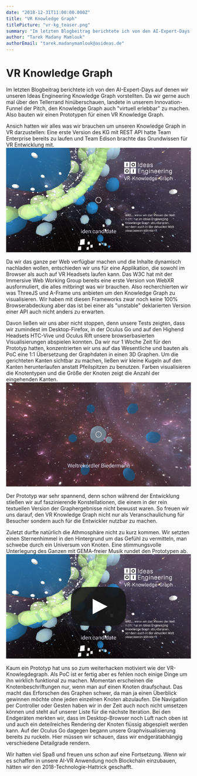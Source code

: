 ```yaml
---
date: "2018-12-31T11:00:00.000Z"
title: "VR Knowledge Graph"
titlePicture: "vr-kg_teaser.png"
summary: "Im letzten Blogbeitrag berichtete ich von den AI-Expert-Days auf denen wir unseren Ideas Engineering Knowledge Graph vorstellten. Da wir gerne auch mal über den Tellerrand hinüberschauen, landete in unserem Innovation-Funnel der Pitch, den Knowledge Graph auch 'virtuell erlebbar' zu machen. Also bauten wir einen Prototypen für einen VR Knowledge Graph."
author: "Tarek Madany Mamlouk"
authorEmail: "tarek.madanymamlouk@asideas.de"
---
```

# VR Knowledge Graph

Im letzten Blogbeitrag berichtete ich von den AI-Expert-Days auf denen wir unseren Ideas Engineering Knowledge Graph vorstellten. Da wir gerne auch mal über den Tellerrand hinüberschauen, landete in unserem Innovation-Funnel der Pitch, den Knowledge Graph auch "virtuell erlebbar" zu machen. Also bauten wir einen Prototypen für einen VR Knowledge Graph.

Ansich hatten wir alles was wir brauchen um unseren Knowledge Graph in VR darzustellen: Eine erste Version des KG mit REST API hatte Team Enterprise bereits zu laufen und Team Edison brachte das Grundwissen für VR Entwicklung mit. 
![VR Knowledge Graph Poster](vr-kg_1.png)

Da wir das ganze per Web verfügbar machen und die Inhalte dynamisch nachladen wollen, entschieden wir uns für eine Applikation, die sowohl im Browser als auch auf VR Headsets laufen kann. Das W3C hat mit der Immersive Web Working Group bereits eine erste Version von WebXR ausformuliert, die alles mitbringt was wir brauchen. Also recherchierten wir was ThreeJS und A-Frame uns anbieten um den Knowledge Graph zu visualisieren. Wir haben mit diesen Frameworks zwar noch keine 100% Browserabdeckung aber das ist bei einer als "unstable" deklarierten Version einer API auch nicht anders zu erwarten.

Davon ließen wir uns aber nicht stoppen, denn unsere Tests zeigten, dass wir zumindest im Desktop-Firefox, in der Oculus Go und auf den Highend Headsets HTC-Vive und Oculus Rift unsere browserbasierten Visualisierungen abspielen konnten. Da wir nur 1 Woche Zeit für den Prototyp hatten, konzentrierten wir uns auf das Wesentliche und bauten als PoC eine 1:1 Übersetzung der Graphdaten in einen 3D Graphen. Um die gerichteten Kanten sichtbar zu machen, ließen wir kleine Kugeln auf den Kanten herunterlaufen anstatt Pfeilspitzen zu benutzen. Farben visualisieren die Knotentypen und die Größe der Knoten zeigt die Anzahl der eingehenden Kanten. 
![VR-Knowledge Graph](vr-kg_3.png)

Der Prototyp war sehr spannend, denn schon während der Entwicklung stießen wir auf faszinierende Konstellationen, die einem in der rein textuellen Version der Graphergebnisse nicht bewusst waren. So freuen wir uns darauf, den VR Knowledge Graph nicht nur als Veranschaulichung für Besucher sondern auch für die Entwickler nutzbar zu machen. 

Zuletzt durfte natürlich die Athmosphäre nicht zu kurz kommen. Wir setzten einen Sternenhimmel in den Hintergrund um das Gefühl zu vermitteln, man schwebe durch ein Universum von Knoten. Eine stimmungsvolle Unterlegung des Ganzen mit GEMA-freier Musik rundet den Prototypen ab.
<a href="https://youtu.be/of09EdrN4yc" target="_blank">![Video Teaser - VR Knowledge Graph](vr-kg_2.png)</a>

Kaum ein Prototyp hat uns so zum weiterhacken motiviert wie der VR-Knowlegdegraph. Als PoC ist er fertig aber es fehlen noch einige Dinge um ihn wirklich funktional zu machen. Momentan erscheinen die Knotenbeschriftungen nur, wenn man auf einen Knoten draufschaut. Das macht das Erforschen des Graphen schwer, da man ja einen Überblick gewinnen möchte ohne jeden einzelnen Knoten abzulaufen. Die Navigation per Controller oder Gesten haben wir in der Zeit auch noch nicht umsetzen können und steht auf unserer Liste für die nächste Iteration. Bei den Endgeräten merkten wir, dass im Desktop-Browser noch Luft nach oben ist und auch ein deteilreiches Rendering der Knoten flüssig abgespielt werden kann. Auf der Oculus Go dagegen begann unsere Graphvisualisierung bereits zu ruckeln. Hier müssen wir schauen, dass wir endgerätabhängig verschiedene Detailgrade rendern.

Wir hatten viel Spaß und freuen uns schon auf eine Fortsetzung. Wenn wir es schaffen in unsere AI-VR Anwendung noch Blockchain einzubauen, hätten wir den 2018-Technologie-Hattrick geschafft.
